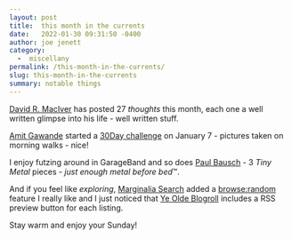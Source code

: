 ```yaml
---
layout: post
title:  this month in the currents
date:   2022-01-30 09:31:50 -0400
author: joe jenett
category:
  -  miscellany
permalink: /this-month-in-the-currents/
slug: this-month-in-the-currents
summary: notable things
---
```

[David R. MacIver](https://notebook.drmaciver.com/) has posted 27 _thoughts_ this month, each one a well written glimpse into his life - well written stuff.

[Amit Gawande](https://www.amitgawande.com/) started a [30Day challenge](https://www.amitgawande.com/categories/30day/) on January 7 - pictures taken on morning walks - nice!

I enjoy futzing around in GarageBand and so does [Paul Bausch](https://www.onfocus.com/2022/01/8293/music-tiny-metal) - 3 _Tiny Metal_ pieces - _just enough metal before bed_™.

And if you feel like _exploring_, [Marginalia Search](https://search.marginalia.nu/) added a [browse:random](https://search.marginalia.nu/explore/random) feature I really like and I just noticed that [Ye Olde Blogroll](https://blogroll.org/) includes a RSS preview button for each listing.

Stay warm and enjoy your Sunday!

<a href="https://brid.gy/publish/twitter"></a>
<data class="p-bridgy-omit-link" value="false"></data>